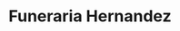 ---
title: "Funeraria Hernandez"
url: /aguascalientes/funeraria-hernandez/
shop: directores de funerarias
---